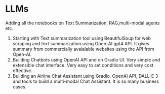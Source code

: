 # LLMs
Adding all the notebooks on Text Summarization, RAG,multi-modal agents etc.
1. Starting with Text summarization tool using BeautifulSoup for web scraping and text summarization using Open-AI gpt4 API. It gives summary from commercially avaialable websites using the API from Open-AI.
2. Building Chatbots using OpenAI API and on Gradio UI. Very simple and extensible chat interface. Very easy to set conditions and very cost effective.
3. Building an Airline Chat Assistant using Gradio, OpenAI API, DALL-E 3 and tools to build a multi-modal Chat Assistant. It is so many business cases.
